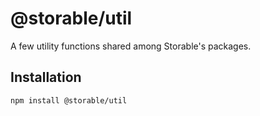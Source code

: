 # @storable/util

A few utility functions shared among Storable's packages.

## Installation

```
npm install @storable/util
```
